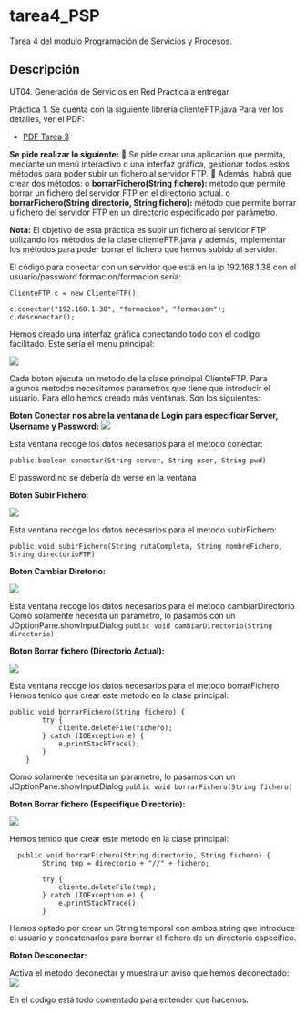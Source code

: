 # tarea4_PSP
Tarea 4 del modulo Programación de Servicios y Procesos.

## Descripción
UT04. Generación de Servicios en Red
Práctica a entregar

Práctica 1. Se cuenta con la siguiente librería clienteFTP.java
Para ver los detalles, ver el PDF: 
- [PDF Tarea 3](../master/0490_PSP_Practica_UT04_2018_v1.0.pdf)

**Se pide realizar lo siguiente:**
 Se pide crear una aplicación que permita, mediante un menú interactivo o una interfaz gráfica,
gestionar todos estos métodos para poder subir un fichero al servidor FTP.
 Además, habrá que crear dos métodos:
o **borrarFichero(String fichero):** método que permite borrar un fichero del servidor FTP en el
directorio actual.
o **borrarFichero(String directorio, String fichero):** método que permite borrar u fichero del
servidor FTP en un directorio especificado por parámetro.

**Nota:** El objetivo de esta práctica es subir un fichero al servidor FTP utilizando los métodos de la clase
clienteFTP.java y además, implementar los métodos para poder borrar el fichero que hemos subido al servidor.

El código para conectar con un servidor que está en la ip 192.168.1.38 con el usuario/password
formacion/formacion sería:

```
ClienteFTP c = new ClienteFTP();

c.conectar("192.168.1.38", "formacion", "formacion");
c.desconectar(); 
```

Hemos creado una interfaz gráfica conectando todo con el codigo facilitado.
Este sería el menu principal:

<img src="http://i65.tinypic.com/91h3bb.jpg" >

Cada boton ejecuta un metodo de la clase principal ClienteFTP. Para algunos metodos necesitamos parametros que tiene que introducir el usuario. Para ello hemos creado más ventanas. Son los siguientes:

**Boton Conectar nos abre la ventana de Login para especificar Server, Username y Password:**
<img src="http://i66.tinypic.com/1fek1t.jpg" >

Esta ventana recoge los datos necesarios para el metodo conectar:

```public boolean conectar(String server, String user, String pwd)```

El password no se debería de verse en la ventana

**Boton Subir Fichero:**

<img src="http://i63.tinypic.com/2s84mf7.jpg" >

Esta ventana recoge los datos necesarios para el metodo subirFichero:

```public void subirFichero(String rutaCompleta, String nombreFichero, String directorioFTP) ```

**Boton Cambiar Diretorio:**

<img src="http://i67.tinypic.com/eq33sy.jpg" >

Esta ventana recoge los datos necesarios para el metodo cambiarDirectorio 
Como solamente necesita un parametro, lo pasamos con un JOptionPane.showInputDialog
```public void cambiarDirectorio(String directorio) ```

**Boton Borrar fichero (Directorio Actual):**

<img src="http://i66.tinypic.com/2mx0idc.jpg" >

Esta ventana recoge los datos necesarios para el metodo borrarFichero 
Hemos tenido que crear este metodo en la clase principal:
```
public void borrarFichero(String fichero) {
        try {
            cliente.deleteFile(fichero);
        } catch (IOException e) {
            e.printStackTrace();
        }
    }
 ```
    
Como solamente necesita un parametro, lo pasamos con un JOptionPane.showInputDialog
``` public void borrarFichero(String fichero) ```

**Boton Borrar fichero (Especifique Directorio):**

<img src="http://i63.tinypic.com/oqvgpx.jpg" >

Hemos tenido que crear este metodo en la clase principal:
```
  public void borrarFichero(String directorio, String fichero) {
        String tmp = directorio + "//" + fichero;

        try {
            cliente.deleteFile(tmp);
        } catch (IOException e) {
            e.printStackTrace();
        }
```
Hemos optado por crear un String temporal con ambos string que introduce el usuario y concatenarlos para borrar el fichero de un directorio especifico.     
     
**Boton Desconectar:**

Activa el metodo deconectar y muestra un aviso que hemos deconectado:
<img src="http://i63.tinypic.com/1581ac2.jpg" >
    
En el codigo está todo comentado para entender que hacemos.    
    
    
    
    
    
    
    
    
    
